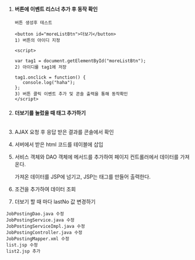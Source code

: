 1. #### 버튼에 이벤트 리스너 추가 후 동작 확인

   ```
   버튼 생성후 테스트
   
   <button id="moreListBtn">더보기</button>
   1) 버튼의 아이디 지정
   
   <script>
   
   var tag1 = document.getElementById("moreListBtn");
   2) 아이디를 tag1에 저장
   
   tag1.onclick = function() {
      console.log("haha");
   };
   3) 버튼 클릭 이벤트 추가 및 콘솔 출력을 통해 동작확인
   </script>
   
   ```

   

2. #### 더보기를 눌렀을 때 <TR> 태그 추가하기  

   ```
   
   ```

   

3. AJAX 요청 후 응답 받은 결과를 콘솔에서 확인

4. 서버에서 받은 html 코드를 테이블에 삽입

5. 서비스 객체와 DAO 객체에 메서드를 추가하여 페이지 컨트롤러에서 데이터를 가져온다.

   가져온 데이터를 JSP에 넘기고, JSP는 <tr> 태그를 만들어 출력한다.

6. 조건을 추가하여 데이터 조회

7. 더보기 할 때 마다 lastNo 값 변경하기

```
JobPostingDao.java 수정
JobPostingService.java 수정
JobPostingServiceImpl.java 수정
JobPostingController.java 수정
JobPostingMapper.xml 수정
list.jsp 수정
list2.jsp 추가
```

